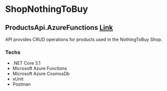 # ShopNothingToBuy

## ProductsApi.AzureFunctions [Link](ProductsApi.AzureFunctions)

API provides CRUD operations for products used in the NothingToBuy Shop.

### Techs
- .NET Core 3.1
- Microsoft Azure Functions
- Microsoft Azure CosmosDb
- xUnit
- Postman